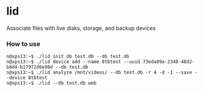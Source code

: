 # lid

Associate files with live disks, storage, and backup devices

### How to use

```console
n@xps13:~$ ./lid init db test.db --db test.db
n@xps13:~$ ./lid device add --name 8tbtest --uuid 73eda09a-2348-48d2-b8d4-b17972d6e98d --db test.db
n@xps13:~$ ./lid analyze /mnt/videos/ --db test.db -r 4 -d -1 --save --device 8tbtest
n@xps13:~$ ./lid --db test.db web
```

